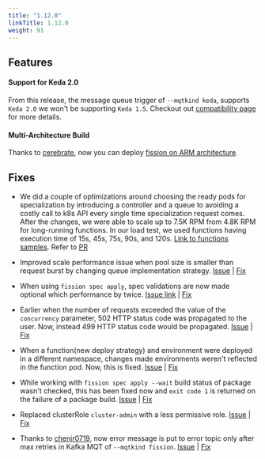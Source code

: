 ```yaml
---
title: "1.12.0"
linkTitle: 1.12.0
weight: 91
---
```


## Features

#### Support for Keda 2.0

From this release, the message queue trigger of `--mqtkind keda`, supports `Keda 2.0` we won't be supporting `Keda 1.5`. Checkout out [compatibility page](https://docs.fission.io/docs/compatibility) for more details.

#### Multi-Architecture Build

Thanks to [cerebrate](https://github.com/cerebrateNow), now you can deploy [fission on ARM architecture](https://github.com/fission/fission/pull/1891).

## Fixes

* We did a couple of optimizations around choosing the ready pods for specialization by introducing a controller and a queue to avoiding a costly call to k8s API every single time specialization request comes. After the changes, we were able to scale up to 7.5K RPM from 4.8K RPM for long-running functions. In our load test, we used functions having execution time of 15s, 45s, 75s, 90s, and 120s. [Link to functions samples](https://github.com/fission/examples/tree/master/samples/long-running-compute). Refer to [PR](https://github.com/fission/fission/pull/1860)

* Improved scale performance issue when pool size is smaller than request burst by changing queue implementation strategy. [Issue](https://github.com/fission/fission/issues/1883) | [Fix](https://github.com/fission/fission/pull/1890)

* When using `fission spec apply`, spec validations are now made optional which performance by twice. [Issue link](https://github.com/fission/fission/issues/1694) | [Fix](https://github.com/fission/fission/pull/1865)

* Earlier when the number of requests exceeded the value of the `concurrency` parameter, 502 HTTP status code was propagated to the user. Now, instead 499 HTTP status code would be propagated. [Issue](https://github.com/fission/fission/issues/1875) | [Fix](https://github.com/fission/fission/pull/1924)

* When a function(new deploy strategy) and environment were deployed in a different namespace, changes made environments weren't reflected in the function pod. Now, this is fixed. [Issue](https://github.com/fission/fission/issues/1848) | [Fix](https://github.com/fission/fission/pull/1866)

* While working with `fission spec apply --wait` build status of package wasn't checked, this has been fixed now and `exit code 1` is returned on the failure of a package build. [Issue](https://github.com/fission/fission/issues/1881) | [Fix](https://github.com/fission/fission/pull/1926)

* Replaced clusterRole `cluster-admin` with a less permissive role. [Issue](https://github.com/fission/fission/issues/1845) | [Fix](https://github.com/fission/fission/pull/1867)

* Thanks to [chenjr0719](https://github.com/chenjr0719), now error message is put to error topic only after max retries in Kafka MQT of `--mqtkind fission`. [Issue](https://github.com/fission/fission/issues/1882) | [Fix](https://github.com/fission/fission/pull/1885) 